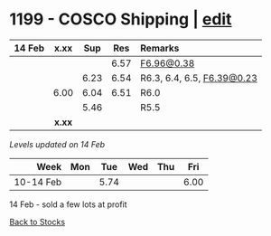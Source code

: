 # 1199 - COSCO Shipping | [edit](https://github.com/alwinwoo/alwinwoo.github.io/edit/master/stocks/1199.md)

| 14 Feb  | **x.xx**     | Sup   | Res   | Remarks
| ---:    | :---:        | :---: | :---: | :--- 
|         |              |       | 6.57  | F6.96@0.38
|         |              | 6.23  | 6.54  | R6.3, 6.4, 6.5, F6.39@0.23
|         | 6.00         | 6.04  | 6.51  | R6.0
|         |              | 5.46  |       | R5.5
|         | **x.xx**     |       |       |

*Levels updated on 14 Feb*

Week      | Mon   | Tue   | Wed   | Thu   | Fri   |
---:      | :---: | :---: | :---: | :---: | :---: |
10-14 Feb |       | 5.74  |       |       | 6.00  |

14 Feb - sold a few lots at profit

[Back to Stocks](https://alwinwoo.github.io/stocks)

